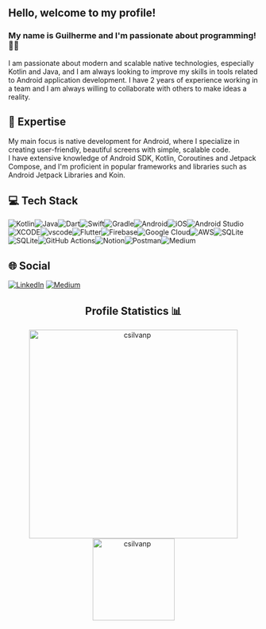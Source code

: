 ## Hello, welcome to my profile!

### My name is Guilherme and I'm passionate about programming! 👨‍💻

I am passionate about modern and scalable native technologies, especially Kotlin and Java, and I am always looking to improve my skills in tools related to Android application development.
I have 2 years of experience working in a team and I am always willing to collaborate with others to make ideas a reality.

## 🚀 Expertise 

My main focus is native development for Android, where I specialize in creating user-friendly, beautiful screens with simple, scalable code.<br>
I have extensive knowledge of Android SDK, Kotlin, Coroutines and Jetpack Compose, and I'm proficient in popular frameworks and libraries such as Android Jetpack Libraries and Koin.</br> 

## 💻 Tech Stack
![Kotlin](https://img.shields.io/badge/kotlin-%237F52FF.svg?style=for-the-badge&logo=kotlin&logoColor=white)![Java](https://img.shields.io/badge/java-%23ED8B00.svg?style=for-the-badge&logo=openjdk&logoColor=white)![Dart](https://img.shields.io/badge/Dart-0175C2?style=for-the-badge&logo=dart&logoColor=white)![Swift](https://img.shields.io/badge/Swift-FA7343?style=for-the-badge&logo=swift&logoColor=white)![Gradle](https://img.shields.io/badge/Gradle-02303A.svg?style=for-the-badge&logo=Gradle&logoColor=white)![Android](https://img.shields.io/badge/Android-3DDC84?style=for-the-badge&logo=android&logoColor=white)![iOS](https://img.shields.io/badge/iOS-000000?style=for-the-badge&logo=ios&logoColor=white)![Android Studio](https://img.shields.io/badge/Android%20Studio-3DDC84.svg?style=for-the-badge&logo=android-studio&logoColor=white)![XCODE](https://img.shields.io/badge/Xcode-007ACC?style=for-the-badge&logo=Xcode&logoColor=white)![vscode](https://img.shields.io/badge/Visual_Studio_Code-0078D4?style=for-the-badge&logo=visual%20studio%20code&logoColor=white)![Flutter](https://img.shields.io/badge/Flutter-02569B?style=for-the-badge&logo=flutter&logoColor=white)![Firebase](https://img.shields.io/badge/Firebase-039BE5?style=for-the-badge&logo=Firebase&logoColor=white)![Google Cloud](https://img.shields.io/badge/GoogleCloud-%234285F4.svg?style=for-the-badge&logo=google-cloud&logoColor=white)![AWS](https://img.shields.io/badge/Amazon_AWS-232F3E?style=for-the-badge&logo=amazon-aws&logoColor=white)![SQLite](https://img.shields.io/badge/sqlite-%2307405e.svg?style=for-the-badge&logo=sqlite&logoColor=white)![SQLite](https://img.shields.io/badge/MySQL-00000F?style=for-the-badge&logo=mysql&logoColor=white)![GitHub Actions](https://img.shields.io/badge/github%20actions-%232671E5.svg?style=for-the-badge&logo=githubactions&logoColor=white)![Notion](https://img.shields.io/badge/Notion-%23000000.svg?style=for-the-badge&logo=notion&logoColor=white)![Postman](https://img.shields.io/badge/Postman-FF6C37?style=for-the-badge&logo=postman&logoColor=white)![Medium](https://img.shields.io/badge/Medium-12100E?style=for-the-badge&logo=medium&logoColor=white)

## 🌐 Social
[![LinkedIn](https://img.shields.io/badge/LinkedIn-%230077B5.svg?logo=linkedin&logoColor=white)](https://www.linkedin.com/in/cardosofgui/)
[![Medium](https://img.shields.io/badge/Medium-12100E?style=for-the-badge&logo=medium&logoColor=white)](https://medium.com/@cardosof.gui)

<h2 align="center">Profile Statistics 📊</h2>

<p align="center"> 
    <img src="https://github-readme-stats.vercel.app/api?username=CardosofGui&count_private=true&show_icons=true&theme=dracula" alt="csilvanp" width="420"/> 
    <img src="https://github-readme-stats.vercel.app/api/top-langs/?username=CardosofGui&&langs_count=8&layout=compact&theme=dracula" alt="csilvanp" height="165" />
</p>


